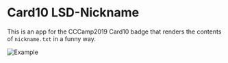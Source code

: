 Card10 LSD-Nickname
===================

This is an app for the CCCamp2019 Card10 badge that renders the contents of
`nickname.txt` in a funny way.

![Example](/media/example.gif)
